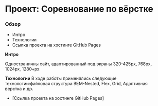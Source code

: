 # Проект: Cоревнование по вёрстке

### Обзор
* Интро
* Технологии
* Ссылка проекта на хостинге GitHub Pages

**Интро**

Одностраничны сайт, адаптированный под экраны 320-425рх, 768рх, 1024рх, 1280+рх

**Технологии**
В ходе работы применялись следующие технологии:файловая структура BEM-Nested, Flex, Grid, Адаптивная верстка и др.

* [Ссылка проекта на хостинге GitHub Pages]
